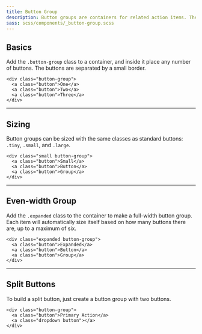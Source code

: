 ```yaml
---
title: Button Group
description: Button groups are containers for related action items. They're great when you need to display a group of actions in a bar. These build off the button styles and work perfectly with the grid.
sass: scss/components/_button-group.scss
---
```


## Basics

Add the `.button-group` class to a container, and inside it place any number of buttons. The buttons are separated by a small border.

```html_example
<div class="button-group">
  <a class="button">One</a>
  <a class="button">Two</a>
  <a class="button">Three</a>
</div>
```

---

## Sizing

Button groups can be sized with the same classes as standard buttons: `.tiny`, `.small`, and `.large`.

```html_example
<div class="small button-group">
  <a class="button">Small</a>
  <a class="button">Button</a>
  <a class="button">Group</a>
</div>
```

---

## Even-width Group

Add the `.expanded` class to the container to make a full-width button group. Each item will automatically size itself based on how many buttons there are, up to a maximum of six.

```html_example
<div class="expanded button-group">
  <a class="button">Expanded</a>
  <a class="button">Button</a>
  <a class="button">Group</a>
</div>
```

---

## Split Buttons

To build a split button, just create a button group with two buttons.

```html_example
<div class="button-group">
  <a class="button">Primary Action</a>
  <a class="dropdown button"></a>
</div>
```
